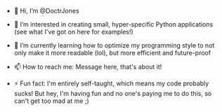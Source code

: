 - 👋 Hi, I’m @DoctrJones

  
- 👀 I’m interested in creating small, hyper-specific Python applications (see what I've got on here for examples!)

- 🌱 I’m currently learning how to optimize my programming style to not only make it more readable (lol), but more efficient and future-proof

- 📫 How to reach me: Message here, that's about it!

- ⚡ Fun fact: I'm entirely self-taught, which means my code probably sucks! But hey, I'm having fun and no one's paying me to do this, so can't get too mad at me ;)

<!---
DoctrJones/DoctrJones is a ✨ special ✨ repository because its `README.md` (this file) appears on your GitHub profile.
You can click the Preview link to take a look at your changes.
--->

